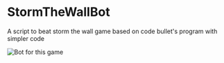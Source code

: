 # StormTheWallBot

A script to beat storm the wall game based on code bullet's program with simpler code

![Bot for this game](https://github.com/Tigerzuo10/StormTheWallBot/blob/master/StormTheWall3/stw_cover2.png
)

